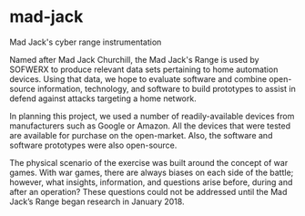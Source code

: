 # mad-jack

Mad Jack's cyber range instrumentation

Named after Mad Jack Churchill, the Mad Jack's Range is used by SOFWERX to produce relevant data sets pertaining to home automation devices. Using that data, we hope to evaluate software and combine open-source information, technology, and software to build prototypes to assist in defend against attacks targeting a home network.

In planning this project, we used a number of readily-available devices from manufacturers such as Google or Amazon. All the devices that were tested are available for purchase on the open-market. Also, the software and software prototypes were also open-source.

The physical scenario of the exercise was built around the concept of war games. With war games, there are always biases on each side of the battle; however, what insights, information, and questions arise before, during and after an operation? These questions could not be addressed until the Mad Jack’s Range began research in January 2018.

